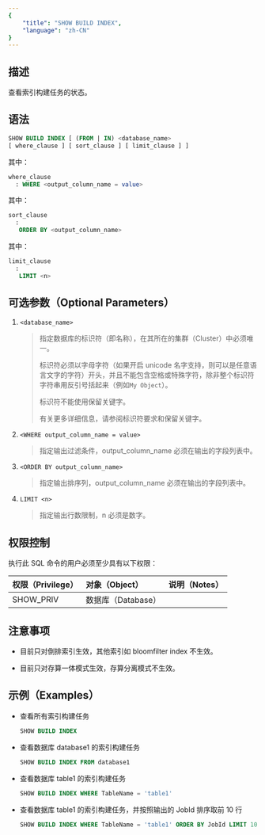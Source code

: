 ```yaml
---
{
    "title": "SHOW BUILD INDEX",
    "language": "zh-CN"
}
---
```


<!--
Licensed to the Apache Software Foundation (ASF) under one
or more contributor license agreements.  See the NOTICE file
distributed with this work for additional information
regarding copyright ownership.  The ASF licenses this file
to you under the Apache License, Version 2.0 (the
"License"); you may not use this file except in compliance
with the License.  You may obtain a copy of the License at

  http://www.apache.org/licenses/LICENSE-2.0

Unless required by applicable law or agreed to in writing,
software distributed under the License is distributed on an
"AS IS" BASIS, WITHOUT WARRANTIES OR CONDITIONS OF ANY
KIND, either express or implied.  See the License for the
specific language governing permissions and limitations
under the License.
-->




## 描述

查看索引构建任务的状态。

## 语法

```sql
SHOW BUILD INDEX [ (FROM | IN) <database_name>
[ where_clause ] [ sort_clause ] [ limit_clause ] ] 
```

其中：

```sql
where_clause
  : WHERE <output_column_name = value>
```

其中：

```sql
sort_clause
  :
   ORDER BY <output_column_name>
```

其中：

```sql
limit_clause
  :
   LIMIT <n>
```

## 可选参数（Optional Parameters）

1. `<database_name>`

    > 指定数据库的标识符（即名称），在其所在的集群（Cluster）中必须唯一。
    >
    > 标识符必须以字母字符（如果开启 unicode 名字支持，则可以是任意语言文字的字符）开头，并且不能包含空格或特殊字符，除非整个标识符字符串用反引号括起来（例如`My Object`）。
    >
    > 标识符不能使用保留关键字。
    >
    > 有关更多详细信息，请参阅标识符要求和保留关键字。

2. `<WHERE output_column_name = value>`

    > 指定输出过滤条件，output_column_name 必须在输出的字段列表中。

3. `<ORDER BY output_column_name>`

    > 指定输出排序列，output_column_name 必须在输出的字段列表中。

4. `LIMIT <n>`

    > 指定输出行数限制，n 必须是数字。

## 权限控制

执行此 SQL 命令的用户必须至少具有以下权限：

| 权限（Privilege） | 对象（Object）     | 说明（Notes） |
| :---------------- | :----------------- | :------------ |
| SHOW_PRIV         | 数据库（Database） |               |

## 注意事项

- 目前只对倒排索引生效，其他索引如 bloomfilter index 不生效。

- 目前只对存算一体模式生效，存算分离模式不生效。

## 示例（Examples）

- 查看所有索引构建任务

    ```sql
    SHOW BUILD INDEX
    ```

- 查看数据库 database1 的索引构建任务

    ```sql
    SHOW BUILD INDEX FROM database1
    ```

- 查看数据库 table1 的索引构建任务

    ```sql
    SHOW BUILD INDEX WHERE TableName = 'table1'
    ```

- 查看数据库 table1 的索引构建任务，并按照输出的 JobId 排序取前 10 行

    ```sql
    SHOW BUILD INDEX WHERE TableName = 'table1' ORDER BY JobId LIMIT 10
    ```

